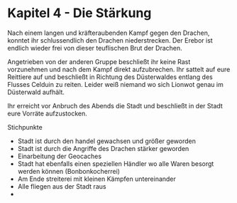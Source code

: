 # Kapitel 4 - Die Stärkung

Nach einem langen und kräfteraubenden Kampf gegen den Drachen, konntet ihr schlussendlich den Drachen niederstrecken.
Der Erebor ist endlich wieder frei von dieser teuflischen Brut der Drachen.

Angetrieben von der anderen Gruppe beschließt ihr keine Rast vorzunehmen und nach dem Kampf direkt aufzubrechen.
Ihr sattelt auf eure Reittiere auf und beschließt in Richtung des Düsterwaldes entlang des Flusses Celduin zu reiten. Leider weiß niemand wo sich Lionwot genau im Düsterwald aufhält.

Ihr erreicht vor Anbruch des Abends die Stadt und beschließt in der Stadt eure Vorräte aufzustocken.


Stichpunkte
- Stadt ist durch den handel gewachsen und größer geworden
- Stadt ist durch die Angriffe des Drachen stärker geworden
- Einarbeitung der Geocaches
- Stadt hat ebenfalls einen speziellen Händler wo alle Waren besorgt werden können (Bonbonkocherrei)
- Am Ende streiterei mit kleinen Kämpfen untereinander
- Alle fliegen aus der Stadt raus
- 

